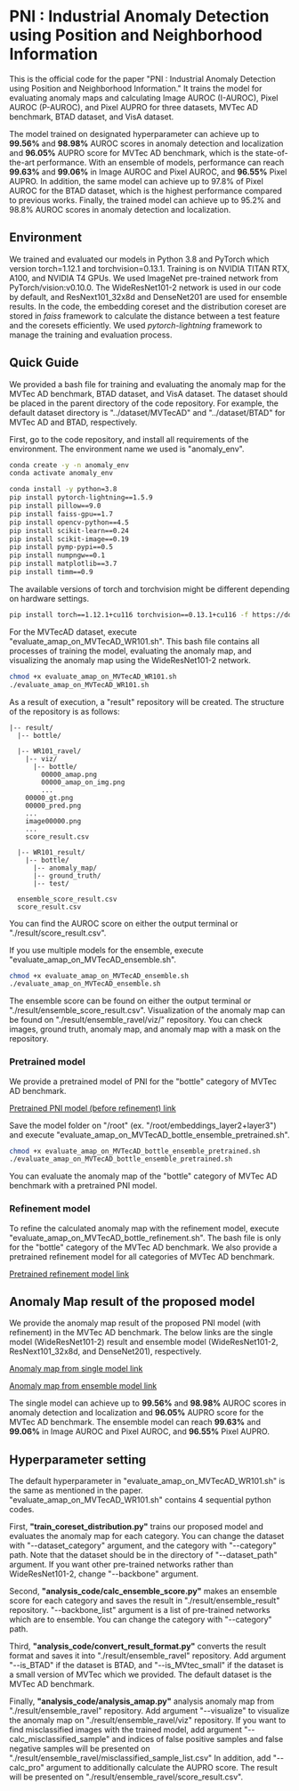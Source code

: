 # PNI : Industrial Anomaly Detection using Position and Neighborhood Information
This is the official code for the paper "PNI : Industrial Anomaly Detection using Position and Neighborhood Information."
It trains the model for evaluating anomaly maps and calculating Image AUROC (I-AUROC), Pixel AUROC (P-AUROC), and Pixel AUPRO for three datasets, MVTec AD benchmark, BTAD dataset, and VisA dataset.

The model trained on designated hyperparameter can achieve up to **99.56%** and **98.98%** AUROC scores in anomaly detection and localization and **96.05%** AUPRO score for MVTec AD benchmark, which is the state-of-the-art performance.
With an ensemble of models, performance can reach **99.63%** and **99.06%** in Image AUROC and Pixel AUROC, and **96.55%** Pixel AUPRO.
In addition, the same model can achieve up to 97.8% of Pixel AUROC for the BTAD dataset, which is the highest performance compared to previous works.
Finally, the trained model can achieve up to 95.2% and 98.8% AUROC scores in anomaly detection and localization.

## Environment
We trained and evaluated our models in Python 3.8 and PyTorch which version torch=1.12.1 and torchvision=0.13.1.
Training is on NVIDIA TITAN RTX, A100, and NVIDIA T4 GPUs.
We used ImageNet pre-trained network from PyTorch/vision:v0.10.0.
The WideResNet101-2 network is used in our code by default, and ResNext101_32x8d and DenseNet201 are used for ensemble results.
In the code, the embedding coreset and the distribution coreset are stored in *faiss* framework to calculate the distance between a test feature and the coresets efficiently.
We used *pytorch-lightning* framework to manage the training and evaluation process.

## Quick Guide
We provided a bash file for training and evaluating the anomaly map for the MVTec AD benchmark, BTAD dataset, and VisA dataset.
The dataset should be placed in the parent directory of the code repository.
For example, the default dataset directory is "../dataset/MVTecAD" and "../dataset/BTAD" for MVTec AD and BTAD, respectively.

First, go to the code repository, and install all requirements of the environment.
The environment name we used is "anomaly_env".

```bash
conda create -y -n anomaly_env
conda activate anomaly_env 
```
```bash
conda install -y python=3.8
pip install pytorch-lightning==1.5.9
pip install pillow==9.0
pip install faiss-gpu==1.7
pip install opencv-python==4.5
pip install scikit-learn==0.24
pip install scikit-image==0.19
pip install pymp-pypi==0.5
pip install numpngw==0.1
pip install matplotlib==3.7
pip install timm==0.9
```
The available versions of torch and torchvision might be different depending on hardware settings.
```bash
pip install torch==1.12.1+cu116 torchvision==0.13.1+cu116 -f https://download.pytorch.org/whl/torch_stable.html
```

For the MVTecAD dataset, execute "evaluate_amap_on_MVTecAD_WR101.sh". This bash file contains all processes of training the model, evaluating the anomaly map, and visualizing the anomaly map using the WideResNet101-2 network.
```bash
chmod +x evaluate_amap_on_MVTecAD_WR101.sh
./evaluate_amap_on_MVTecAD_WR101.sh
```
As a result of execution, a "result" repository will be created. The structure of the repository is as follows:
```
|-- result/
  |-- bottle/
  
  |-- WR101_ravel/
    |-- viz/
      |-- bottle/
        00000_amap.png
        00000_amap_on_img.png
        ...
    00000_gt.png
    00000_pred.png
    ...
    image00000.png
    ...
    score_result.csv
    
  |-- WR101_result/
    |-- bottle/
      |-- anomaly_map/
      |-- ground_truth/
      |-- test/
      
  ensemble_score_result.csv
  score_result.csv
```

You can find the AUROC score on either the output terminal or "./result/score_result.csv". 

If you use multiple models for the ensemble, execute "evaluate_amap_on_MVTecAD_ensemble.sh". 
```bash
chmod +x evaluate_amap_on_MVTecAD_ensemble.sh
./evaluate_amap_on_MVTecAD_ensemble.sh
```
The ensemble score can be found on either the output terminal or "./result/ensemble_score_result.csv".
Visualization of the anomaly map can be found on "./result/ensemble_ravel/viz/" repository.
You can check images, ground truth, anomaly map, and anomaly map with a mask on the repository.

### Pretrained model
We provide a pretrained model of PNI for the "bottle" category of MVTec AD benchmark.

[Pretrained PNI model (before refinement) link](https://drive.google.com/drive/folders/16Q2ZUmf_oHC05iGIRh19cPO8oCTAJfSe?usp=drive_link)

Save the model folder on "/root" (ex. "/root/embeddings_layer2+layer3") and execute "evaluate_amap_on_MVTecAD_bottle_ensemble_pretrained.sh".
```bash
chmod +x evaluate_amap_on_MVTecAD_bottle_ensemble_pretrained.sh
./evaluate_amap_on_MVTecAD_bottle_ensemble_pretrained.sh
```
You can evaluate the anomaly map of the "bottle" category of MVTec AD benchmark with a pretrained PNI model.

### Refinement model
To refine the calculated anomaly map with the refinement model, execute "evaluate_amap_on_MVTecAD_bottle_refinement.sh". The bash file is only for the "bottle" category of the MVTec AD benchmark. We also provide a pretrained refinement model for all categories of MVTec AD benchmark.

[Pretrained refinement model link](https://drive.google.com/drive/folders/1SMnRU6gQqsWOWCuKi2yiFjrpQbsztN0T)


## Anomaly Map result of the proposed model
We provide the anomaly map result of the proposed PNI model (with refinement) in the MVTec AD benchmark. The below links are the single model (WideResNet101-2) result and ensemble model (WideResNet101-2, ResNext101_32x8d, and DenseNet201), respectively.

[Anomaly map from single model link](https://drive.google.com/drive/folders/1Tr4RHY9HhczPfusGdNIOb8bnzok2Md68?usp=drive_link)

[Anomaly map from ensemble model link](https://drive.google.com/drive/folders/1Fs5C106B4RgXv-vktCaKcWpRSzxpi1Yc?usp=drive_link)

The single model can achieve up to **99.56%** and **98.98%** AUROC scores in anomaly detection and localization and **96.05%** AUPRO score for the MVTec AD benchmark.
The ensemble model can reach **99.63%** and **99.06%** in Image AUROC and Pixel AUROC, and **96.55%** Pixel AUPRO.


## Hyperparameter setting
The default hyperparameter in "evaluate_amap_on_MVTecAD_WR101.sh" is the same as mentioned in the paper. 
"evaluate_amap_on_MVTecAD_WR101.sh" contains 4 sequential python codes.

First, **"train_coreset_distribution.py"** trains our proposed model and evaluates the anomaly map for each category. You can change the dataset with "--dataset_category" argument, and the category with "--category" path. 
Note that the dataset should be in the directory of "--dataset_path" argument. 
If you want other pre-trained networks rather than WideResNet101-2, change "--backbone" argument.

Second, **"analysis_code/calc_ensemble_score.py"** makes an ensemble score for each category and saves the result in "./result/ensemble_result" repository.
"--backbone_list" argument is a list of pre-trained networks which are to ensemble. You can change the category with "--category" path. 

Third, **"analysis_code/convert_result_format.py"** converts the result format and saves it into "./result/ensemble_ravel" repository.
Add argument "--is_BTAD" if the dataset is BTAD, and "--is_MVtec_small" if the dataset is a small version of MVTec which we provided.
The default dataset is the MVTec AD benchmark.

Finally, **"analysis_code/analysis_amap.py"** analysis anomaly map from "./result/ensemble_ravel" repository.
Add argument "--visualize" to visualize the anomaly map on "./result/ensemble_ravel/viz" repository.
If you want to find misclassified images with the trained model, add argument "--calc_misclassified_sample" and indices of false positive samples and false negative samples will be presented on "./result/ensemble_ravel/misclassified_sample_list.csv"
In addition, add "--calc_pro" argument to additionally calculate the AUPRO score. The result will be presented on "./result/ensemble_ravel/score_result.csv".
